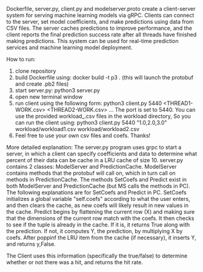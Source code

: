 Dockerfile, server.py, client.py and modelserver.proto create a client-server system for serving machine learning models via gRPC. Clients can connect to the server, set model coefficients, and make predictions using data from CSV files. The server caches predictions to improve performance, and the client reports the final prediction success rate after all threads have finished making predictions. This system can be used for real-time prediction services and machine learning model deployment.

How to run:
1) clone repository
2) build Dockerfile using: docker build -t p3 . (this will launch the protobuf and create .pb2 files)
3) start server.py: python3 server.py
4) open new terminal window
5) run client using the following form: python3 client.py 5440 <COEF> <THREAD1-WORK.csv> <THREAD2-WORK.csv> ...
   The port is set to 5440. You can use the provided workload_.csv files in the workload directory, So you can run      the client using: python3 client.py 5440 "1.0,2.0,3.0" workload/workload1.csv workload/workload2.csv
6) Feel free to use your own csv files and coefs. Thanks!

More detailed explanation: 
The server.py program uses grpc to start a server, in which a client can specify coefficients and data to determine what percent of their data can be cache in a LRU cache of size 10. server.py contains 2 classes: ModelServer and PredictionCache. ModelServer contains methods that the protobuf will call on, which in turn call on methods in PredictionCache. The methods SetCoefs and Predict exist in both ModelServer and PredictionCache (but MS calls the methods in PC). The following explanations are for SetCoefs and Predict in PC. SetCoefs initializes a global variable "self.coefs" according to what the user enters, and then clears the cache, as new coefs will likely result in new values in the cache. Predict begins by flattening the current row (X) and making sure that the dimensions of the current row match with the coefs. It then checks to see if the tuple is already in the cache. If it is, it returns True along with the prediction. If not, it computes Y, the prediction, by multiplying X by coefs. After poppinf the LRU item from the cache (if necessary), it inserts Y, and returns y,False.

The Client uses this information (specifically the true/false) to determine whether or not there was a hit, and returns the hit rate.
